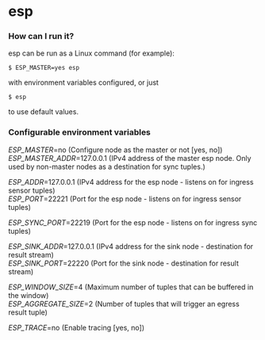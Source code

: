 # esp


### How can I run it? ###
esp can be run as a Linux command (for example):     

``` $ ESP_MASTER=yes esp ```    

with environment variables configured, or just   

``` $ esp ```   

to use default values.   


### Configurable environment variables ###

*ESP_MASTER*=no (Configure node as the master or not [yes, no])   
*ESP_MASTER_ADDR*=127.0.0.1 (IPv4 address of the master esp node.  Only used by non-master nodes as a destination for sync tuples.)    

*ESP_ADDR*=127.0.0.1 (IPv4 address for the esp node - listens on for ingress sensor tuples)    
*ESP_PORT*=22221 (Port for the esp node - listens on for ingress sensor tuples)    

*ESP_SYNC_PORT*=22219 (Port for the esp node - listens on for ingress sync tuples)    

*ESP_SINK_ADDR*=127.0.0.1 (IPv4 address for the sink node - destination for result stream)   
*ESP_SINK_PORT*=22220 (Port for the sink node - destination for result stream)   

*ESP_WINDOW_SIZE*=4 (Maximum number of tuples that can be buffered in the window)   
*ESP_AGGREGATE_SIZE*=2 (Number of tuples that will trigger an egress result tuple)    

*ESP_TRACE*=no (Enable tracing [yes, no])
